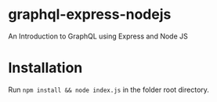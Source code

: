 # graphql-express-nodejs

An Introduction to GraphQL using Express and Node JS

# Installation

Run `npm install && node index.js` in the folder root directory.

